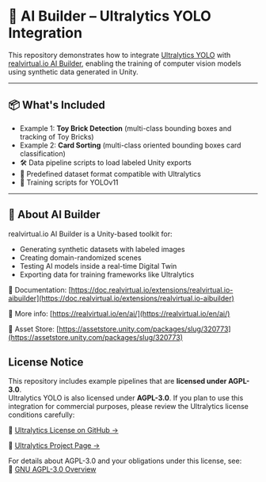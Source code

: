# 🚀 AI Builder – Ultralytics YOLO Integration

This repository demonstrates how to integrate [Ultralytics YOLO](https://github.com/ultralytics/ultralytics) with [realvirtual.io AI Builder](https://realvirtual.io/en/ai/), enabling the training of computer vision models using synthetic data generated in Unity.

---

## 📦 What's Included

- Example 1: **Toy Brick Detection** (multi-class bounding boxes and tracking of Toy Bricks)
- Example 2: **Card Sorting** (multi-class oriented bounding boxes card classification)
- 🛠 Data pipeline scripts to load labeled Unity exports
- 📁 Predefined dataset format compatible with Ultralytics
- 📄 Training scripts for YOLOv11

---

## 🧠 About AI Builder

realvirtual.io AI Builder is a Unity-based toolkit for:

- Generating synthetic datasets with labeled images
- Creating domain-randomized scenes
- Testing AI models inside a real-time Digital Twin
- Exporting data for training frameworks like Ultralytics

🔗 Documentation: [https://doc.realvirtual.io/extensions/realvirtual.io-aibuilder](https://doc.realvirtual.io/extensions/realvirtual.io-aibuilder)

🔗 More info: [https://realvirtual.io/en/ai/](https://realvirtual.io/en/ai/)

🔗 Asset Store: [https://assetstore.unity.com/packages/slug/320773](https://assetstore.unity.com/packages/slug/320773)


## License Notice

This repository includes example pipelines that are **licensed under AGPL-3.0**.  
Ultralytics YOLO is also licensed under **AGPL-3.0**. If you plan to use this integration for commercial purposes, please review the Ultralytics license conditions carefully:

🔗 [Ultralytics License on GitHub →](https://github.com/ultralytics/ultralytics/blob/main/LICENSE)

🔗 [Ultralytics Project Page →](https://github.com/ultralytics/ultralytics)

For details about AGPL-3.0 and your obligations under this license, see:  
🔗 [GNU AGPL-3.0 Overview](https://www.gnu.org/licenses/agpl-3.0.html)
